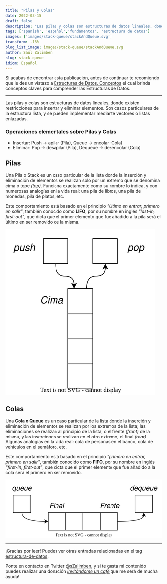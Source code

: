 ```yaml
---
title: "Pilas y Colas"
date: 2022-03-15
draft: false
description: "Las pilas y colas son estructuras de datos lineales, donde existen restricciones para insertar y eliminar elementos."
tags: ['spanish', 'español','fundamentos', 'estructura de datos']
images: ['images/stack-queue/stackAndQueue.svg']
transform: -16%
blog_list_image: images/stack-queue/stackAndQueue.svg
author: Saúl Zalimben
slug: stack-queue
idiom: Español
---
```


Si acabas de encontrar esta publicación, antes de continuar te recomiendo que le des un vistazo a [Estructuras de Datos. Conceptos](blog/spanish/posts/estructura-datos-conceptos) el cual brinda conceptos claves para comprender las Estructuras de Datos.

---

Las pilas y colas son estructuras de datos lineales, donde existen restricciones para insertar y eliminar elementos. Son casos particulares de la estructura lista, y se pueden implementar mediante vectores o listas enlazadas.

### Operaciones elementales sobre Pilas y Colas
- Insertar: Push -> apilar (Pila), Queue -> encolar (Cola)
- Eliminar: Pop  -> desapilar (Pila),  Dequeue -> desencolar (Cola)

## Pilas
Una Pila o Stack es un caso particular de la lista donde la inserción y eliminación de elementos se realizan solo por un extremo que se denomina cima o tope _(top)_. Funciona exactamente como su nombre lo indica, y con numerosas analogías en la vida real: una pila de libros, una pila de monedas, pila de platos, etc.

Este comportamiento está basado en el principio _"último en entrar, primero en salir"_, también conocido como **LIFO**, por su nombre en inglés _"last-in, first-out"_, que dicta que el primer elemento que fue añadido a la pila será el último en ser removido de la misma.

![Pila](images/stack-queue/stack.svg)

## Colas
Una **Cola o Queue** es un caso particular de la lista donde la inserción y eliminación de elementos se realizan por los extremos de la lista; las eliminaciones se realizan al principio de la lista, o el frente _(front)_ de la misma, y las inserciones se realizan en el otro extremo, el final _(rear)_. Algunas analogías en la vida real:  cola de personas en el banco, cola de vehículos en el semáforo, etc.

Este comportamiento está basado en el principio _"primero en entrar, primero en salir"_, también conocido como **FIFO**, por su nombre en inglés _"first-in, first-out"_, que dicta que el primer elemento que fue añadido a la cola será el primero en ser removido.

![Cola](images/stack-queue/queue.svg)

---

¡Gracias por leer!
Puedes ver otras entradas relacionadas en el tag [estructura-de-datos](tags/estructura-de-datos/).


Ponte en contacto en Twitter [@sZalimben](https://twitter.com/sZalimben), y si te gusta mi contenido puedes realizar una donación *[invitándome un café](https://www.buymeacoffee.com/szalimben)* que me será de mucha ayuda!